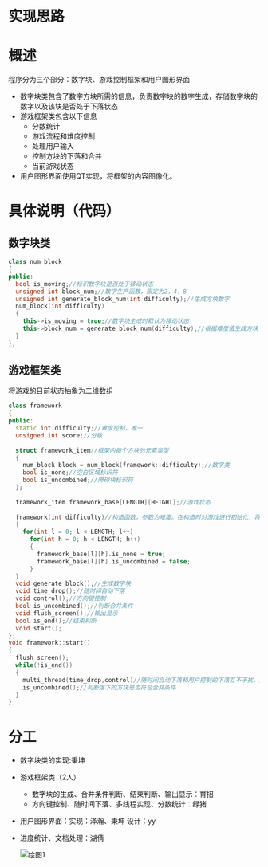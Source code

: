 # 实现思路

# 概述

程序分为三个部分：数字块、游戏控制框架和用户图形界面

- 数字块类包含了数字方块所需的信息，负责数字块的数字生成，存储数字块的数字以及该块是否处于下落状态
- 游戏框架类包含以下信息
  - 分数统计
  - 游戏流程和难度控制
  - 处理用户输入
  - 控制方块的下落和合并
  - 当前游戏状态
- 用户图形界面使用QT实现，将框架的内容图像化。

# 具体说明（代码）

## 数字块类

```cpp
class num_block
{
public:
  bool is_moving;//标识数字块是否处于移动状态
  unsigned int block_num;//数字生产函数，限定为2，4，8
  unsigned int generate_block_num(int difficulty);//生成方块数字
  num_block(int difficulty)
  {
    this->is_moving = true;//数字块生成时默认为移动状态
    this->block_num = generate_block_num(difficulty);//根据难度值生成方块
  }
};
```

## 游戏框架类

将游戏的目前状态抽象为二维数组

```cpp
class framework
{
public:
  static int difficulty;//难度控制，唯一
  unsigned int score;//分数
  
  struct framework_item//框架内每个方块的元素类型
  {
    num_block block = num_block(framework::difficulty);//数字类
    bool is_none;//空白区域标识符
    bool is_uncombined;//障碍块标识符
  };
  
  framework_item framework_base[LENGTH][HEIGHT];//游戏状态
  
  framework(int difficulty)//构造函数，参数为难度。在构造时对游戏进行初始化，将数组中所有元素置为空白区域
  {
    for(int l = 0; l < LENGTH; l++)
      for(int h = 0; h < LENGTH; h++)
      {
        framework_base[l][h].is_none = true;
        framework_base[l][h].is_uncombined = false;
      }
  }
  void generate_block();//生成数字块
  void time_drop();//随时间自动下落
  void control();//方向键控制
  bool is_uncombined();//判断合并条件
  void flush_screen();//输出显示
  bool is_end();//结束判断
  void start();
};
void framework::start()
{
  flush_screen();
  while(!is_end())
  {
    multi_thread(time_drop,control)//随时间自动下落和用户控制的下落互不干扰，用多线程实现
    is_uncombined();//判断落下的方块是否符合合并条件
  }
}
```

# 分工

- 数字块类的实现:秉坤

- 游戏框架类（2人）
  - 数字块的生成、合并条件判断、结束判断、输出显示：育招
  - 方向键控制、随时间下落、多线程实现、分数统计：绿猪

- 用户图形界面：实现：泽瀚、秉坤 设计：yy

- 进度统计、文档处理：湖倩

  ![绘图1](http://ozhtfx691.bkt.clouddn.com/2048/%E7%BB%98%E5%9B%BE1.jpg)
